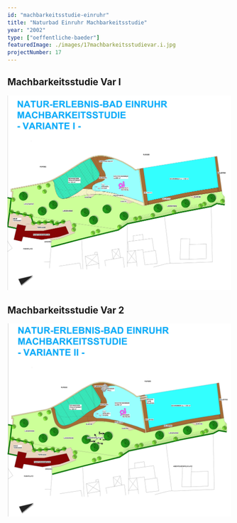 ```yaml
---
id: "machbarkeitsstudie-einruhr"
title: "Naturbad Einruhr Machbarkeitsstudie"
year: "2002"
type: ["oeffentliche-baeder"]
featuredImage: ./images/17machbarkeitsstudievar.i.jpg
projectNumber: 17
---
```


## Machbarkeitsstudie Var I
![Machbarkeitsstudie Var 1](./images/17machbarkeitsstudievar.i.jpg)

## Machbarkeitsstudie Var 2
![Machbarkeitsstudie Var 2](./images/17machbarkeitsstudievar.ii.jpg)